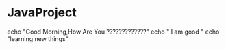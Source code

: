 # JavaProject
echo "Good Morning,How Are You ?????????????"
echo " I am good "
echo "learning new things"
